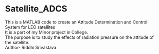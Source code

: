 # Satellite_ADCS
This is a MATLAB code to create an Attitude Determination and Control System for LEO satellites
<br>
It is a part of my Minor project in College. 
<br>
The purpose is to study the effects of radiation pressure on the attitude of the satellite.
<br>
Author- Riddhi Srivastava
